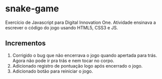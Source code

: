 # snake-game
Exercício de Javascript para Digital Innovation One.
Atividade ensinava a escrever o código do jogo usando HTML5, CSS3 e JS.

## Incrementos
1) Corrigido o bug que não encerrava o jogo quando apertada para trás. Agora não pode ir pra trás e nem tocar no corpo.
2) Adicionado registro de pontuação logo após encerrado o jogo.
3) Adicionado botão para reiniciar o jogo.
